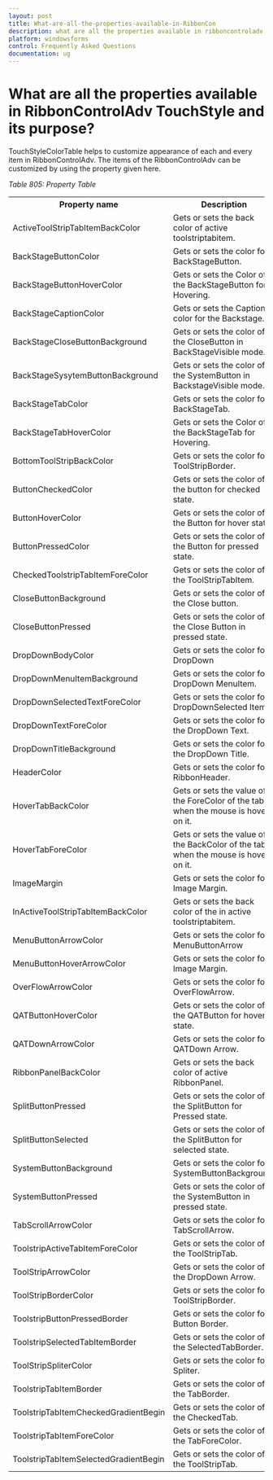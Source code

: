 ```yaml
---
layout: post
title: What-are-all-the-properties-available-in-RibbonCon
description: what are all the properties available in ribboncontroladv touchstyle and its purpose?
platform: windowsforms
control: Frequently Asked Questions
documentation: ug
---
```


# What are all the properties available in RibbonControlAdv TouchStyle and its purpose?

TouchStyleColorTable helps to customize appearance of each and every item in RibbonControlAdv. The items of the RibbonControlAdv can be customized by using the property given here.

_Table 805: Property Table_

<table>
<tr>
<th>
Property name </th><th>
Description</th></tr>
<tr>
<td>
ActiveToolStripTabItemBackColor</td><td>
Gets or sets the back color of active toolstriptabitem.</td></tr>
<tr>
<td>
BackStageButtonColor</td><td>
Gets or sets the color for BackStageButton.</td></tr>
<tr>
<td>
BackStageButtonHoverColor</td><td>
Gets or sets the Color of the BackStageButton for Hovering.</td></tr>
<tr>
<td>
BackStageCaptionColor</td><td>
Gets or sets the Caption color for the Backstage.</td></tr>
<tr>
<td>
BackStageCloseButtonBackground</td><td>
Gets or sets the color of the CloseButton in BackStageVisible mode.</td></tr>
<tr>
<td>
BackStageSysytemButtonBackground</td><td>
Gets or sets the color of the SystemButton in BackstageVisible mode.</td></tr>
<tr>
<td>
BackStageTabColor</td><td>
Gets or sets the color for BackStageTab.</td></tr>
<tr>
<td>
BackStageTabHoverColor</td><td>
Gets or sets the Color of the BackStageTab for Hovering.</td></tr>
<tr>
<td>
BottomToolStripBackColor</td><td>
Gets or sets the color for ToolStripBorder.</td></tr>
<tr>
<td>
ButtonCheckedColor</td><td>
Gets or sets the color of the button for checked state.</td></tr>
<tr>
<td>
ButtonHoverColor</td><td>
Gets or sets the color of the Button for hover state.</td></tr>
<tr>
<td>
ButtonPressedColor</td><td>
Gets or sets the color of the Button for pressed state.</td></tr>
<tr>
<td>
CheckedToolstripTabItemForeColor</td><td>
Gets or sets the color of the ToolStripTabItem.</td></tr>
<tr>
<td>
CloseButtonBackground</td><td>
Gets or sets the color of the Close button.</td></tr>
<tr>
<td>
CloseButtonPressed</td><td>
Gets or sets the color of the Close Button in pressed state.</td></tr>
<tr>
<td>
DropDownBodyColor</td><td>
Gets or sets the color for DropDown</td></tr>
<tr>
<td>
DropDownMenuItemBackground</td><td>
Gets or sets the color for DropDown MenuItem.</td></tr>
<tr>
<td>
DropDownSelectedTextForeColor</td><td>
Gets or sets the color for DropDownSelected Item.</td></tr>
<tr>
<td>
DropDownTextForeColor</td><td>
Gets or sets the color for the DropDown Text.</td></tr>
<tr>
<td>
DropDownTitleBackground</td><td>
Gets or sets the color for the DropDown Title.</td></tr>
<tr>
<td>
HeaderColor</td><td>
Gets or sets the color for RibbonHeader.</td></tr>
<tr>
<td>
HoverTabBackColor</td><td>
Gets or sets the value of the ForeColor of the tab when the mouse is hover on it.</td></tr>
<tr>
<td>
HoverTabForeColor</td><td>
Gets or sets the value of the BackColor of the tab when the mouse is hover on it.</td></tr>
<tr>
<td>
ImageMargin</td><td>
Gets or sets the color for Image Margin.</td></tr>
<tr>
<td>
InActiveToolStripTabItemBackColor</td><td>
Gets or sets the back color of the in active toolstriptabitem.</td></tr>
<tr>
<td>
MenuButtonArrowColor</td><td>
Gets or sets the color for MenuButtonArrow</td></tr>
<tr>
<td>
MenuButtonHoverArrowColor</td><td>
Gets or sets the color for Image Margin.</td></tr>
<tr>
<td>
OverFlowArrowColor</td><td>
Gets or sets the color for OverFlowArrow.</td></tr>
<tr>
<td>
QATButtonHoverColor</td><td>
Gets or sets the color of the QATButton for hover state.</td></tr>
<tr>
<td>
QATDownArrowColor</td><td>
Gets or sets the color for QATDown Arrow.</td></tr>
<tr>
<td>
RibbonPanelBackColor</td><td>
Gets or sets the back color of active RibbonPanel.</td></tr>
<tr>
<td>
SplitButtonPressed</td><td>
Gets or sets the color of the SplitButton for Pressed state.</td></tr>
<tr>
<td>
SplitButtonSelected</td><td>
Gets or sets the color of the SplitButton for selected state.</td></tr>
<tr>
<td>
SystemButtonBackground</td><td>
Gets or sets the color for SystemButtonBackground.</td></tr>
<tr>
<td>
SystemButtonPressed</td><td>
Gets or sets the color of the SystemButton in pressed state.</td></tr>
<tr>
<td>
TabScrollArrowColor</td><td>
Gets or sets the color for TabScrollArrow.</td></tr>
<tr>
<td>
ToolstripActiveTabItemForeColor</td><td>
Gets or sets the color of the ToolStripTab.</td></tr>
<tr>
<td>
ToolStripArrowColor</td><td>
Gets or sets the color of the DropDown Arrow.</td></tr>
<tr>
<td>
ToolStripBorderColor</td><td>
Gets or sets the color for ToolStripBorder.</td></tr>
<tr>
<td>
ToolstripButtonPressedBorder</td><td>
Gets or sets the color for Button Border.</td></tr>
<tr>
<td>
ToolstripSelectedTabItemBorder</td><td>
Gets or sets the color of the SelectedTabBorder.</td></tr>
<tr>
<td>
ToolStripSpliterColor</td><td>
Gets or sets the color for Spliter.</td></tr>
<tr>
<td>
ToolstripTabItemBorder</td><td>
Gets or sets the color of the TabBorder.</td></tr>
<tr>
<td>
ToolstripTabItemCheckedGradientBegin</td><td>
Gets or sets the color of the CheckedTab.</td></tr>
<tr>
<td>
ToolstripTabItemForeColor</td><td>
Gets or sets the color of the TabForeColor.</td></tr>
<tr>
<td>
ToolstripTabItemSelectedGradientBegin</td><td>
Gets or sets the color of the ToolStripTab.</td></tr>
</table>



